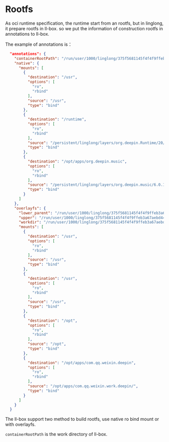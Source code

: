 # Rootfs

As oci runtime specification, the runtime start from an rootfs, but in linglong, it prepare rootfs in ll-box. so we put the information of construction rootfs in annotations to ll-box.

The example of annotations is：

```json
  "annotations": {
    "containerRootPath": "/run/user/1000/linglong/375f5681145f4f4f9ffeb3a67aebd444",
    "native": {
      "mounts": [
        {
          "destination": "/usr",
          "options": [
            "ro",
            "rbind"
          ],
          "source": "/usr",
          "type": "bind"
        },
        {
          "destination": "/runtime",
          "options": [
            "ro",
            "rbind"
          ],
          "source": "/persistent/linglong/layers/org.deepin.Runtime/20/x86_64",
          "type": "bind"
        },
        {
          "destination": "/opt/apps/org.deepin.music",
          "options": [
            "ro",
            "rbind"
          ],
          "source": "/persistent/linglong/layers/org.deepin.music/6.0.1.54/x86_64/",
          "type": "bind"
        }
      ]
    },
    "overlayfs": {
      "lower_parent": "/run/user/1000/linglong/375f5681145f4f4f9ffeb3a67aebd444/.overlayfs/lower_parent",
      "upper": "/run/user/1000/linglong/375f5681145f4f4f9ffeb3a67aebd444/.overlayfs/upper",
      "workdir": "/run/user/1000/linglong/375f5681145f4f4f9ffeb3a67aebd444/.overlayfs/workdir",
      "mounts": [
        {
          "destination": "/usr",
          "options": [
            "ro",
            "rbind"
          ],
          "source": "/usr",
          "type": "bind"
        },
        {
          "destination": "/usr",
          "options": [
            "ro",
            "rbind"
          ],
          "source": "/usr",
          "type": "bind"
        },
        {
          "destination": "/opt",
          "options": [
            "ro",
            "rbind"
          ],
          "source": "/opt",
          "type": "bind"
        },
        {
          "destination": "/opt/apps/com.qq.weixin.deepin",
          "options": [
            "ro",
            "rbind"
          ],
          "source": "/opt/apps/com.qq.weixin.work.deepin/",
          "type": "bind"
        }
      ]
    }
  }
```

The ll-box support two method to build rootfs, use native ro bind mount or with overlayfs. 

`containerRootPath` is the work directory of ll-box.

